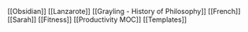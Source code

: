
[[Obsidian]]
[[Lanzarote]]
[[Grayling - History of Philosophy]]
[[French]]
[[Sarah]]
[[Fitness]]
[[Productivity MOC]]
[[Templates]]










